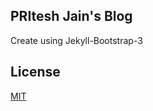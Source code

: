 ## PRItesh Jain's Blog

Create using Jekyll-Bootstrap-3


## License

[MIT](http://opensource.org/licenses/MIT)



